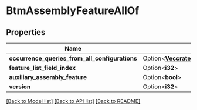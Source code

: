 # BtmAssemblyFeatureAllOf

## Properties

Name | Type | Description | Notes
------------ | ------------- | ------------- | -------------
**occurrence_queries_from_all_configurations** | Option<[**Vec<crate::models::BtmIndividualQueryWithOccurrenceBase>**](BTMIndividualQueryWithOccurrenceBase.md)> |  | [optional]
**feature_list_field_index** | Option<**i32**> |  | [optional]
**auxiliary_assembly_feature** | Option<**bool**> |  | [optional]
**version** | Option<**i32**> |  | [optional]

[[Back to Model list]](../README.md#documentation-for-models) [[Back to API list]](../README.md#documentation-for-api-endpoints) [[Back to README]](../README.md)


